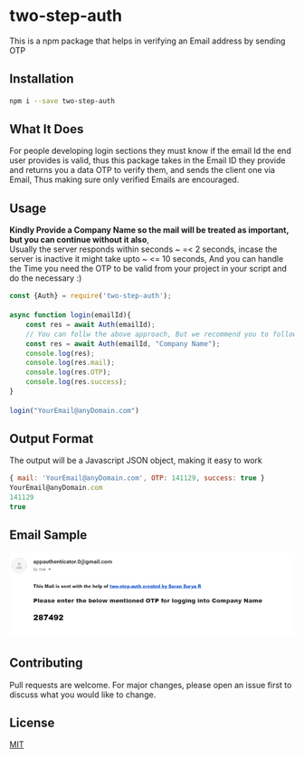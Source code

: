# two-step-auth

This is a npm package that helps in verifying an Email address by sending OTP

## Installation

```bash
npm i --save two-step-auth
```
## What It Does
For people developing login sections they must know if the email Id the end user provides is valid, thus this package takes in the Email ID they provide and returns you a data OTP to verify them, and sends the client one via Email, Thus making sure only verified Emails are encouraged.

## Usage

**Kindly Provide a Company Name so the mail will be treated as important, but you can continue without it also**,<br/>
Usually the server responds within seconds ~ =< 2 seconds, incase the server is inactive it might take upto ~ <= 10 seconds, 
And you can handle the Time you need the OTP to be valid from your project in your script and do the necessary :)

```node.js
const {Auth} = require('two-step-auth');

async function login(emailId){
    const res = await Auth(emailId);
    // You can follw the above approach, But we recommend you to follow the one below, as the mails will be treated as important
    const res = await Auth(emailId, "Company Name");
    console.log(res);
    console.log(res.mail);
    console.log(res.OTP);
    console.log(res.success);
}

login("YourEmail@anyDomain.com")

```

## Output Format
The output will be a Javascript JSON object, making it easy to work

```node.js
{ mail: 'YourEmail@anyDomain.com', OTP: 141129, success: true }
YourEmail@anyDomain.com
141129
true

```
## Email Sample
![](images/result-screen.png)

## Contributing
Pull requests are welcome. For major changes, please open an issue first to discuss what you would like to change.

## License
[MIT](https://choosealicense.com/licenses/mit/)

